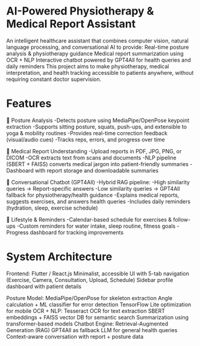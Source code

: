  # AI-Powered Physiotherapy & Medical Report Assistant

An intelligent healthcare assistant that combines computer vision, natural language processing, and conversational AI to provide: Real-time posture analysis & physiotherapy guidance
Medical report summarization using OCR + NLP
Interactive chatbot powered by GPT4All for health queries and daily reminders
This project aims to make physiotherapy, medical interpretation, and health tracking accessible to patients anywhere, without requiring constant doctor supervision.

# Features
🔹 Posture Analysis
-Detects posture using MediaPipe/OpenPose keypoint extraction
-Supports sitting posture, squats, push-ups, and extensible to yoga & mobility routines
-Provides real-time correction feedback (visual/audio cues)
-Tracks reps, errors, and progress over time

🔹 Medical Report Understanding
-Upload reports in PDF, JPG, PNG, or DICOM
-OCR extracts text from scans and documents
-NLP pipeline (SBERT + FAISS) converts medical jargon into patient-friendly summaries
-Dashboard with report storage and downloadable summaries

🔹 Conversational Chatbot (GPT4All)
-Hybrid RAG pipeline:
-High similarity queries → Report-specific answers
-Low similarity queries → GPT4All fallback for physiotherapy/health guidance
-Explains medical reports, suggests exercises, and answers health queries
-Includes daily reminders (hydration, sleep, exercise schedule)

🔹 Lifestyle & Reminders
-Calendar-based schedule for exercises & follow-ups
-Custom reminders for water intake, sleep routine, fitness goals
-Progress dashboard for tracking improvements

# System Architecture
Frontend: Flutter / React.js
Minimalist, accessible UI with 5-tab navigation (Exercise, Camera, Consultation, Upload, Schedule)
Sidebar profile dashboard with patient details

Posture Model:
MediaPipe/OpenPose for skeleton extraction
Angle calculation + ML classifier for error detection
TensorFlow Lite optimization for mobile
OCR + NLP:
Tesseract OCR for text extraction
SBERT embeddings + FAISS vector DB for semantic search
Summarization using transformer-based models
Chatbot Engine:
Retrieval-Augmented Generation (RAG)
GPT4All as fallback LLM for general health queries
Context-aware conversation with report + posture data
